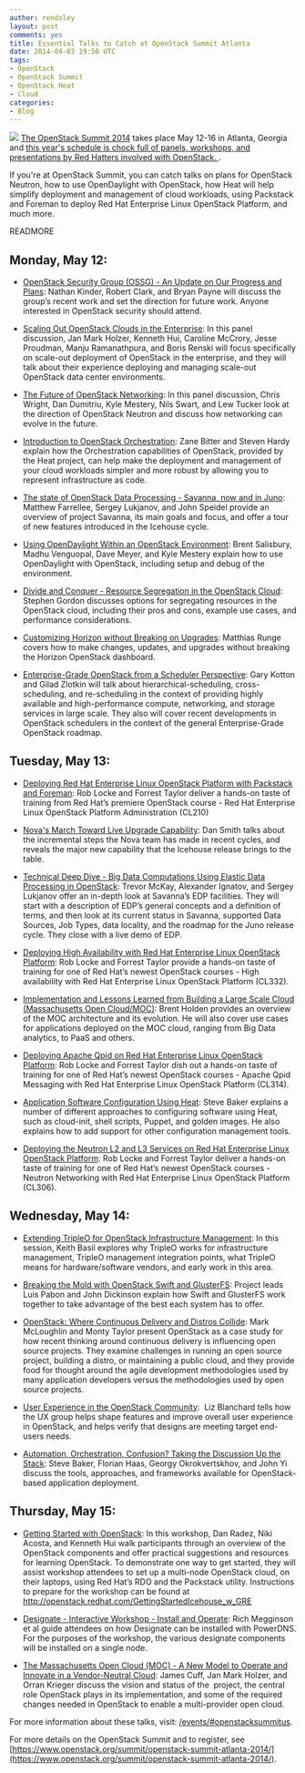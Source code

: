 ```yaml
---
author: rendsley
layout: post
comments: yes
title: Essential Talks to Catch at OpenStack Summit Atlanta
date: 2014-04-03 19:50 UTC
tags:
- OpenStack
- OpenStack Summit
- OpenStack Heat
- Cloud
categories:
- Blog
---
```

<a href="https://www.openstack.org/summit/openstack-summit-atlanta-2014/">![](blog/OpenStackATL.png)</a> [The OpenStack Summit 2014](https://www.openstack.org/summit/openstack-summit-atlanta-2014/) takes place May 12-16 in Atlanta, Georgia and [this year's schedule is chock full of panels, workshops, and presentations by Red Hatters involved with OpenStack.
](http://openstacksummitmay2014atlanta.sched.org/). 

If you're at OpenStack Summit, you can catch talks on plans for OpenStack Neutron, how to use OpenDaylight with OpenStack, how Heat will help simplify deployment and management of cloud workloads, using Packstack and Foreman to deploy Red Hat Enterprise Linux OpenStack Platform, and much more.

READMORE

## Monday, May 12:

+ [OpenStack Security Group (OSSG) - An Update on Our Progress and Plans](/events/#openstacksummitus--openstack-security-group-ossg-an-update-on-our-progress-and-plans): Nathan Kinder, Robert Clark, and Bryan Payne will discuss the group’s recent work and set the direction for future work. Anyone interested in OpenStack security should attend.

+ [Scaling Out OpenStack Clouds in the Enterprise](/events/#openstacksummitus--scaling-out-openstack-clouds-in-the-enterprise): In this panel discussion, Jan Mark Holzer, Kenneth Hui, Caroline McCrory, Jesse Proudman, Manju Ramanathpura, and Boris Renski will focus specifically on scale-out deployment of OpenStack in the enterprise, and they will talk about their experience deploying and managing scale-out OpenStack data center environments.

+ [The Future of OpenStack Networking](/events/#openstacksummitus--the-future-of-openstack-networking): In this panel discussion, Chris Wright, Dan Dumitriu, Kyle Mestery, Nils Swart, and Lew Tucker look at the direction of OpenStack Neutron and discuss how networking can evolve in the future.

+ [Introduction to OpenStack Orchestration](/events/#openstacksummitus--introduction-to-openstack-orchestration): Zane Bitter and Steven Hardy explain how the Orchestration capabilities of OpenStack, provided by the Heat project, can help make the deployment and management of your cloud workloads simpler and more robust by allowing you to represent infrastructure as code.

+ [The state of OpenStack Data Processing - Savanna, now and in Juno](/events/#openstacksummitus--the-state-of-openstack-data-processing-savanna-now-and-in-juno): Matthew Farrellee, Sergey Lukjanov, and John Speidel provide an overview of project Savanna, its main goals and focus, and offer a tour of new features introduced in the Icehouse cycle.

+ [Using OpenDaylight Within an OpenStack Environment](/events/#openstacksummitus--using-opendaylight-within-an-openstack-environment): Brent Salisbury, Madhu Venguopal, Dave Meyer, and Kyle Mestery explain how to use OpenDaylight with OpenStack, including setup and debug of the environment.

+ [Divide and Conquer - Resource Segregation in the OpenStack Cloud](/events/#openstacksummitus--divide-and-conquer-resource-segregation-in-the-openstack-cloud): Stephen Gordon discusses options for segregating resources in the OpenStack cloud, including their pros and cons, example use cases, and performance considerations.

+ [Customizing Horizon without Breaking on Upgrades](/events/#openstacksummitus--customizing-horizon-without-breaking-on-upgrades): Matthias Runge covers how to make changes, updates, and upgrades without breaking the Horizon OpenStack dashboard.

+ [Enterprise-Grade OpenStack from a Scheduler Perspective](/events/#openstacksummitus--enterprise-grade-scheduling-enterprise-grade-openstack-from-a-scheduler-perspective): Gary Kotton and Gilad Zlotkin will talk about hierarchical-scheduling, cross-scheduling, and re-scheduling in the context of providing highly available and high-performance compute, networking, and storage services in large scale. They also will cover recent developments in OpenStack schedulers in the context of the general Enterprise-Grade OpenStack roadmap.

## Tuesday, May 13:

+ [Deploying Red Hat Enterprise Linux OpenStack Platform with Packstack and Foreman](/events/#openstacksummitus--deploying-red-hat-enterprise-linux-openstack-platform-with-packstack-and-foreman): Rob Locke and Forrest Taylor deliver a hands-on taste of training from Red Hat’s premiere OpenStack course - Red Hat Enterprise Linux OpenStack Platform Administration (CL210)

+ [Nova's March Toward Live Upgrade Capability](/events/#openstacksummitus--nova-s-march-towards-live-upgrade-capability): Dan Smith talks about the incremental steps the Nova team has made in recent cycles, and reveals the major new capability that the Icehouse release brings to the table.

+ [Technical Deep Dive - Big Data Computations Using Elastic Data Processing in OpenStack](/events/#openstacksummitus--technical-deep-dive-big-data-computations-using-elastic-data-processing-in-openstack-cloud): Trevor McKay, Alexander Ignatov, and Sergey Lukjanov offer an in-depth look at Savanna’s EDP facilities. They will start with a description of EDP’s general concepts and a definition of terms, and then look at its current status in Savanna, supported Data Sources, Job Types, data locality, and the roadmap for the Juno release cycle. They close with a live demo of EDP. 

+ [Deploying High Availability with Red Hat Enterprise Linux OpenStack Platform](/events/#openstacksummitus--deploying-high-availability-with-red-hat-enterprise-linux-openstack-platform): Rob Locke and Forrest Taylor provide a hands-on taste of training for one of Red Hat’s newest OpenStack courses - High availability with Red Hat Enterprise Linux OpenStack Platform (CL332).

+ [Implementation and Lessons Learned from Building a Large Scale Cloud (Massachusetts Open Cloud/MOC)](/events/#openstacksummitus--implementation-and-lessons-learned-from-building-a-large-scale-cloud-massachusetts-open-cloud-moc): Brent Holden provides an overview of the MOC architecture and its evolution. He will also cover use cases for applications deployed on the MOC cloud, ranging from Big Data analytics, to PaaS and others.

+ [Deploying Apache Qpid on Red Hat Enterprise Linux OpenStack Platform](/events/#openstacksummitus--deploying-apache-qpid-on-red-hat-enterprise-linux-openstack-platform): Rob Locke and Forrest Taylor dish out a hands-on taste of training for one of Red Hat’s newest OpenStack courses - Apache Qpid Messaging with Red Hat Enterprise Linux OpenStack Platform (CL314). 

+ [Application Software Configuration Using Heat](/events/#openstacksummitus--application-software-configuration-using-heat): Steve Baker explains a number of different approaches to configuring software using Heat, such as cloud-init, shell scripts, Puppet, and golden images. He also explains how to add support for other configuration management tools.

+ [Deploying the Neutron L2 and L3 Services on Red Hat Enterprise Linux OpenStack Platform](/events/#openstacksummitus--deploying-the-neutron-l2-and-l3-services-on-red-hat-enterprise-linux-openstack-platform): Rob Locke and Forrest Taylor deliver a hands-on taste of training for one of Red Hat’s newest OpenStack courses - Neutron Networking with Red Hat Enterprise Linux OpenStack Platform (CL306).

## Wednesday, May 14:

+ [Extending TripleO for OpenStack Infrastructure Management](/events/#openstacksummitus--extending-tripleo-for-openstack-infrastructure-management): In this session, Keith Basil explores why TripleO works for infrastructure management, TripleO management integration points, what TripleO means for hardware/software vendors, and early work in this area.

+ [Breaking the Mold with OpenStack Swift and GlusterFS](/events/#openstacksummitus--breaking-the-mold-with-openstack-swift-and-glusterfs): Project leads Luis Pabon and John Dickinson explain how Swift and GlusterFS work together to take advantage of the best each system has to offer.

+ [OpenStack: Where Continuous Delivery and Distros Collide](/events/#openstacksummitus--openstack-where-continuous-delivery-and-distros-collide): Mark McLoughlin and Monty Taylor present OpenStack as a case study for how recent thinking around continuous delivery is influencing open source projects. They examine challenges in running an open source project, building a distro, or maintaining a public cloud, and they provide food for thought around the agile development methodologies used by many application developers versus the methodologies used by open source projects.

+ [User Experience in the OpenStack Community](/events/#openstacksummitus--user-experience-in-the-openstack-community): 
Liz Blanchard tells how the UX group helps shape features and improve overall user experience in OpenStack, and helps verify that designs are meeting target end-users needs.

+ [Automation, Orchestration, Confusion? Taking the Discussion Up the Stack](/events/#openstacksummitus--automation-orchestration-confusion-taking-the-discussion-up-the-stack): Steve Baker, Florian Haas, Georgy Okrokvertskhov, and John Yi discuss the tools, approaches, and frameworks available for OpenStack-based application deployment.

## Thursday, May 15:

+ [Getting Started with OpenStack](/events/#openstacksummitus--getting-started-with-openstack): In this workshop, Dan Radez, Niki Acosta, and Kenneth Hui walk participants through an overview of the OpenStack components and offer practical suggestions and resources for learning OpenStack. To demonstrate one way to get started, they will assist workshop attendees to set up a multi-node OpenStack cloud, on their laptops, using Red Hat’s RDO and the Packstack utility. Instructions to prepare for the workshop can be found at http://openstack.redhat.com/GettingStartedIcehouse_w_GRE

+ [Designate - Interactive Workshop - Install and Operate](/events/#openstacksummitus--designate-interactive-workshop-install-and-operate): Rich Megginson et al guide attendees on how Designate can be installed with PowerDNS. For the purposes of the workshop, the various designate components will be installed on a single node.

+ [The Massachusetts Open Cloud (MOC) - A New Model to Operate and Innovate in a Vendor-Neutral Cloud](/events/#openstacksummitus--the-massachusetts-open-cloud-moc-a-new-model-to-operate-and-innovate-in-a-vendor-neutral-cloud): James Cuff, Jan Mark Holzer, and Orran Krieger discuss the vision and status of the  project, the central role OpenStack plays in its implementation, and some of the required changes needed in OpenStack to enable a multi-provider open cloud.

For more information about these talks, visit: [/events/#openstacksummitus](http://community.redhat.com/events/#openstacksummitus).

For more details on the OpenStack Summit and to register, see [https://www.openstack.org/summit/openstack-summit-atlanta-2014/](https://www.openstack.org/summit/openstack-summit-atlanta-2014/).

